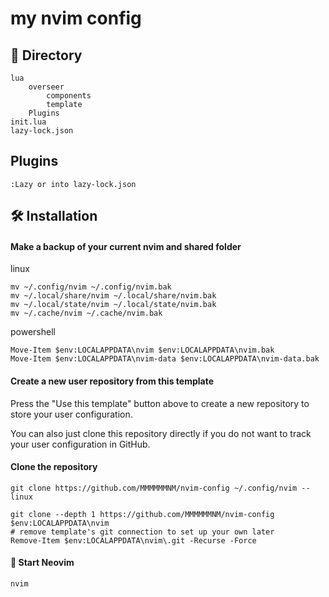 # my nvim config

##   Directory 
```shell
lua
    overseer
        components
        template
    Plugins
init.lua
lazy-lock.json
```
## Plugins
```commd 
:Lazy or into lazy-lock.json
```
## 🛠️ Installation

#### Make a backup of your current nvim and shared folder
linux
```shell
mv ~/.config/nvim ~/.config/nvim.bak
mv ~/.local/share/nvim ~/.local/share/nvim.bak
mv ~/.local/state/nvim ~/.local/state/nvim.bak
mv ~/.cache/nvim ~/.cache/nvim.bak
```
powershell
```shell
Move-Item $env:LOCALAPPDATA\nvim $env:LOCALAPPDATA\nvim.bak
Move-Item $env:LOCALAPPDATA\nvim-data $env:LOCALAPPDATA\nvim-data.bak
```
#### Create a new user repository from this template

Press the "Use this template" button above to create a new repository to store your user configuration.

You can also just clone this repository directly if you do not want to track your user configuration in GitHub.

#### Clone the repository

```shell
git clone https://github.com/MMMMMMNM/nvim-config ~/.config/nvim -- linux
```
```shell
git clone --depth 1 https://github.com/MMMMMMNM/nvim-config $env:LOCALAPPDATA\nvim
# remove template's git connection to set up your own later
Remove-Item $env:LOCALAPPDATA\nvim\.git -Recurse -Force
```
#### 🚀 Start Neovim

```shell
nvim
```

